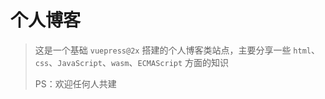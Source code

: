 # 个人博客

> 这是一个基础 `vuepress@2x` 搭建的个人博客类站点，主要分享一些 `html`、`css`、`JavaScript`、`wasm`、`ECMAScript` 方面的知识
>
> PS：欢迎任何人共建
